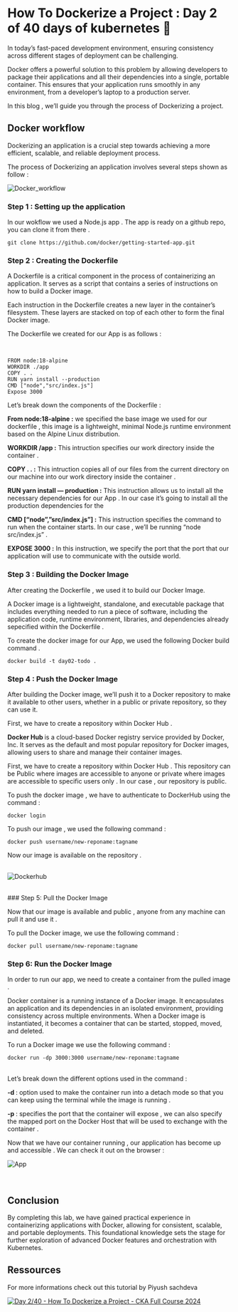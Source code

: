 # How To Dockerize a Project : Day 2 of 40 days of kubernetes 🚀

In today’s fast-paced development environment, ensuring consistency across different stages of deployment can be challenging.

Docker offers a powerful solution to this problem by allowing developers to package their applications and all their dependencies into a single, portable container. This ensures that your application runs smoothly in any environment, from a developer’s laptop to a production server.

In this blog , we’ll guide you through the process of Dockerizing a project.<br>

## Docker workflow 
Dockerizing an application is a crucial step towards achieving a more efficient, scalable, and reliable deployment process.

The process of Dockerizing an application involves several steps shown as follow :

![Docker_workflow](https://github.com/user-attachments/assets/a3ee7a1e-3a3b-4bda-a1f3-04c78d7091af)

### Step 1 : Setting up the application

In our wokflow we used a Node.js app . The app is ready on a github repo, you can clone it from there .

    git clone https://github.com/docker/getting-started-app.git

### Step 2 : Creating the Dockerfile
A Dockerfile is a critical component in the process of containerizing an application. It serves as a script that contains a series of instructions on how to build a Docker image.

Each instruction in the Dockerfile creates a new layer in the container’s filesystem. These layers are stacked on top of each other to form the final Docker image.

The Dockerfile we created for our App is as follows :

<br>

    FROM node:18-alpine
    WORKDIR ./app
    COPY . .
    RUN yarn install --production
    CMD ["node","src/index.js"]
    Expose 3000


Let’s break down the components of the Dockerfile :


<b> From node:18-alpine :</b> we specified the base image we used for our dockerfile , this image is a lightweight, minimal Node.js runtime environment based on the Alpine Linux distribution.

<b> WORKDIR /app :</b> This intruction specifies our work directory inside the container .

<b> COPY . . :</b> This intruction copies all of our files from the current directory on our machine into our work directory inside the container .

<b>RUN yarn install — production :</b> This instruction allows us to install all the necessary dependencies for our App . In our case it’s going to install all the production dependencies for the

<b>CMD [“node”,”src/index.js”] :</b> This instruction specifies the command to run when the container starts. In our case , we’ll be running “node src/index.js” .

<b>EXPOSE 3000 :</b> In this instruction, we specify the port that the port that our application will use to communicate with the outside world.


### Step 3 : Building the Docker Image

After creating the Dockerfile , we used it to build our Docker Image.

A Docker image is a lightweight, standalone, and executable package that includes everything needed to run a piece of software, including the application code, runtime environment, libraries, and dependencies already sepecified within the Dockerfile .

To create the docker image for our App, we used the following Docker build command .

    docker build -t day02-todo .

### Step 4 : Push the Docker Image

After building the Docker image, we’ll push it to a Docker repository to make it available to other users, whether in a public or private repository, so they can use it.

First, we have to create a repository within Docker Hub .

<b> Docker Hub </b> is a cloud-based Docker registry service provided by Docker, Inc. It serves as the default and most popular repository for Docker images, allowing users to share and manage their container images.

First, we have to create a repository within Docker Hub . This repository can be Public where images are accessible to anyone or private where images are accessible to specific users only . In our case , our repository is public.

To push the docker image , we have to authenticate to DockerHub using the command :

    docker login

To push our image , we used the following command :

    docker push username/new-reponame:tagname

Now our image is available on the repository .<br><br>

![Dockerhub](https://github.com/user-attachments/assets/b3e73b92-85be-4c83-aef9-b260b793c28c)

<br>
### Step 5: Pull the Docker Image

Now that our image is available and public , anyone from any machine can pull it and use it .

To pull the Docker image, we use the following command :

    docker pull username/new-reponame:tagname

### Step 6: Run the Docker Image

In order to run our app, we need to create a container from the pulled image .

Docker container is a running instance of a Docker image. It encapsulates an application and its dependencies in an isolated environment, providing consistency across multiple environments. When a Docker image is instantiated, it becomes a container that can be started, stopped, moved, and deleted.

To run a Docker image we use the following command :

    docker run -dp 3000:3000 username/new-reponame:tagname

<br>
Let’s break down the different options used in the command :

<b> -d </b> : option used to make the container run into a detach mode so that you can keep using the terminal while the image is running .

<b> -p </b> : specifies the port that the container will expose , we can also specify the mapped port on the Docker Host that will be used to exchange with the container .

Now that we have our container running , our application has become up and accessible . We can check it out on the browser :

![App](https://github.com/user-attachments/assets/23b5676c-5f05-4b9a-8afa-0d6cd2374e97)

<br>

## Conclusion
By completing this lab, we have gained practical experience in containerizing applications with Docker, allowing for consistent, scalable, and portable deployments. This foundational knowledge sets the stage for further exploration of advanced Docker features and orchestration with Kubernetes.

## Ressources
For more informations check out this tutorial by Piyush sachdeva <br>

[![Day 2/40 - How To Dockerize a Project - CKA Full Course 2024](https://img.youtube.com/vi/nfRsPiRGx74/sddefault.jpg)](https://youtu.be/nfRsPiRGx74)

